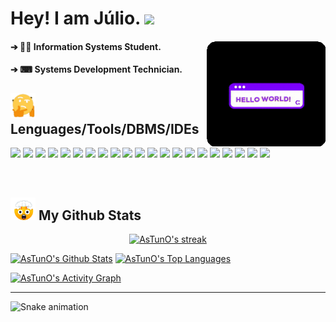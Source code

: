# Hey! I am Júlio. <img src="https://raw.githubusercontent.com/iampavangandhi/iampavangandhi/master/gifs/Hi.gif" width="30px">

<div> 
  
####  ➔ 👨‍💻 Information Systems Student.  <img align="right" alt="gif" width="190px" src="https://github.com/AsTunO/AsTunO/blob/main/GitGif/HelloGif.gif">
####  ➔ ⌨ Systems Development Technician.           
  
</div>

## <img src="https://github.com/AsTunO/AsTunO/blob/main/GitGif/giphy-unscreen.gif" width="40px"> Lenguages/Tools/DBMS/IDEs 

<div aling="center">
  
<p aling="center">
<img height="23em" src="https://img.shields.io/badge/Java-ED8B00?style=for-the-badge&logo=java&logoColor=white"/>
<img height="23em" src="https://img.shields.io/badge/Python-3776AB?style=for-the-badge&logo=python&logoColor=white"/>
<img height="23em" src="https://img.shields.io/badge/JavaScript-F7DF1E?style=for-the-badge&logo=javascript&logoColor=black"/>
<img height="23em" src="https://img.shields.io/badge/HTML5-E34F26?style=for-the-badge&logo=html5&logoColor=white"/>
<img height="23em" src="https://img.shields.io/badge/CSS3-1572B6?style=for-the-badge&logo=css3&logoColor=white"/>
<img height="23m" src="https://img.shields.io/badge/MySQL-00000F?style=for-the-badge&logo=mysql&logoColor=white"/>
<img height="23m" src="https://img.shields.io/badge/Spring_Boot-F2F4F9?style=for-the-badge&logo=spring-boot"/>
<img height="23m" src="https://img.shields.io/badge/Microsoft_SQL_Server-CC2927?style=for-the-badge&logo=microsoft-sql-server&logoColor=white"/>
<img height="23m" src="https://img.shields.io/badge/TypeScript-007ACC?style=for-the-badge&logo=typescript&logoColor=white"/>
<img height="23m" src="https://img.shields.io/badge/Node.js-339933?style=for-the-badge&logo=nodedotjs&logoColor=white"/>
<img height="23m" src="https://img.shields.io/badge/npm-CB3837?style=for-the-badge&logo=npm&logoColor=white"/>
<img height="23m" src="https://img.shields.io/badge/React-20232A?style=for-the-badge&logo=react&logoColor=61DAFB"/>
<img height="23m" src="https://img.shields.io/badge/next.js-000000?style=for-the-badge&logo=nextdotjs&logoColor=white"/>
<img height="23m" src="https://img.shields.io/badge/Postman-FF6C37?style=for-the-badge&logo=Postman&logoColor=white"/>
<img height="23m" src="https://img.shields.io/badge/Insomnia-5849be?style=for-the-badge&logo=Insomnia&logoColor=white"/>
<img height="23m" src="https://img.shields.io/badge/Bootstrap-563D7C?style=for-the-badge&logo=bootstrap&logoColor=white"/>
<img height="23m" src="https://img.shields.io/badge/jQuery-0769AD?style=for-the-badge&logo=jquery&logoColor=white"/>
<img height="23m" src="https://img.shields.io/badge/React_Native-20232A?style=for-the-badge&logo=react&logoColor=61DAFB"/>
<img height="23m" src="https://img.shields.io/badge/Material--UI-0081CB?style=for-the-badge&logo=material-ui&logoColor=white"/>
<img height="23m" src="https://img.shields.io/badge/Expo-1B1F23?style=for-the-badge&logo=expo&logoColor=white"/>
<img height="23m" src="https://img.shields.io/badge/Figma-F24E1E?style=for-the-badge&logo=figma&logoColor=white"/>
</p>
</br>

## <img src="https://github.com/AsTunO/AsTunO/blob/main/GitGif/emoji.gif" width="40px"> My Github Stats

<p align="center">
    <a href="https://github.com/AsTunO/github-readme-streak-stats">
        <img title="🔥 Get streak stats for your profile at git.io/streak-stats" alt="AsTunO's streak" src="https://github-readme-streak-stats.herokuapp.com/?user=AsTunO&theme=midnight-purple&hide_border=true&stroke=0000&background=0D1117"/>
    </a>
</p>

<a href="https://github.com/AsTunO/github-readme-stats"><img alt="AsTunO's Github Stats" src="https://github-readme-stats.vercel.app/api?username=AsTunO&show_icons=true&count_private=true&theme=midnight-purple&hide_border=true&bg_color=0D1117" /></a>
<a href="https://github.com/AsTunO/github-readme-stats"><img alt="AsTunO's Top Languages" src="https://github-readme-stats.vercel.app/api/top-langs/?username=AsTunO&langs_count=8&count_private=true&layout=compact&theme=midnight-purple&hide_border=true&bg_color=0D1117" /></a>

<a href="https://github.com/AsTunO/github-readme-activity-graph"><img alt="AsTunO's Activity Graph" src="https://activity-graph.herokuapp.com/graph?username=AsTunO&bg_color=0D1117&color=9e35d2&line=660099&point=FFFFFF&hide_border=true" /></a>

</div>

---

![Snake animation](https://github.com/AsTunO/AsTunO/blob/output/github-contribution-grid-snake.svg)
